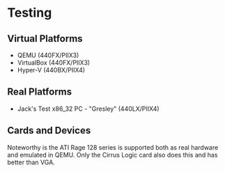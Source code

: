 # Testing

## Virtual Platforms

- QEMU (440FX/PIIX3)
- VirtualBox (440FX/PIIX3)
- Hyper-V (440BX/PIIX4)

## Real Platforms

- Jack's Test x86_32 PC - "Gresley" (440LX/PIIX4)


## Cards and Devices

Noteworthy is the ATI Rage 128 series is supported both as real hardware and emulated in QEMU. Only the Cirrus Logic card also does this and has better than VGA.